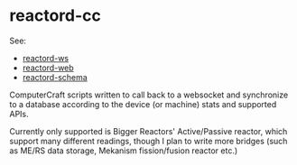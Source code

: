 # reactord-cc

See:

- [reactord-ws](https://github.com/kalkafox/reactord-ws)
- [reactord-web](https://github.com/kalkafox/reactord-web)
- [reactord-schema](https://github.com/kalkafox/reactord-schema)

ComputerCraft scripts written to call back to a websocket and synchronize to a database according to the device (or machine) stats and supported APIs.

Currently only supported is Bigger Reactors' Active/Passive reactor, which support many different readings, though I plan to write more bridges (such as ME/RS data storage, Mekanism fission/fusion reactor etc.)
